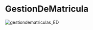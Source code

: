 # GestionDeMatricula



![gestiondematriculas_ED](https://user-images.githubusercontent.com/118904142/219038815-b518c57e-dd89-4360-9ba5-9245cbb22ef1.png)
